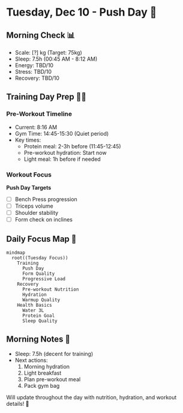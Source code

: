 # Tuesday, Dec 10 - Push Day 💪

## Morning Check 📊
- Scale: [?] kg (Target: 75kg)
- Sleep: 7.5h (00:45 AM - 8:12 AM)
- Energy: TBD/10
- Stress: TBD/10
- Recovery: TBD/10

## Training Day Prep 🏋️‍♂️
### Pre-Workout Timeline
- Current: 8:16 AM
- Gym Time: 14:45-15:30 (Quiet period)
- Key times:
  - Protein meal: 2-3h before (11:45-12:45)
  - Pre-workout hydration: Start now
  - Light meal: 1h before if needed

### Workout Focus
**Push Day Targets**
- [ ] Bench Press progression
- [ ] Triceps volume
- [ ] Shoulder stability
- [ ] Form check on inclines

## Daily Focus Map 🎯
```mermaid
mindmap
  root((Tuesday Focus))
    Training
      Push Day
      Form Quality
      Progressive Load
    Recovery
      Pre-workout Nutrition
      Hydration
      Warmup Quality
    Health Basics
      Water 3L
      Protein Goal
      Sleep Quality
```

## Morning Notes 📝
- Sleep: 7.5h (decent for training)
- Next actions:
  1. Morning hydration
  2. Light breakfast
  3. Plan pre-workout meal
  4. Pack gym bag

Will update throughout the day with nutrition, hydration, and workout details! 💪
